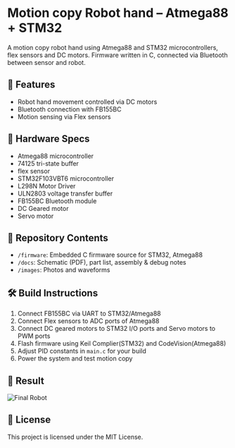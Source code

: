 # Motion copy Robot hand – Atmega88 + STM32

A motion copy robot hand using Atmega88 and STM32 microcontrollers, flex sensors and DC motors.
Firmware written in C, connected via Bluetooth between sensor and robot.

## 🔧 Features
- Robot hand movement controlled via DC motors
- Bluetooth connection with FB155BC
- Motion sensing via Flex sensors

## 🧩 Hardware Specs
- Atmega88 microcontroller
- 74125 tri-state buffer
- flex sensor
- STM32F103VBT6 microcontroller
- L298N Motor Driver
- ULN2803 voltage transfer buffer
- FB155BC Bluetooth module
- DC Geared motor
- Servo motor

## 📂 Repository Contents
- `/firmware`: Embedded C firmware source for STM32, Atmega88
- `/docs`: Schematic (PDF), part list, assembly & debug notes
- `/images`: Photos and waveforms

## 🛠 Build Instructions
1. Connect FB155BC via UART to STM32/Atmega88
2. Connect Flex sensors to ADC ports of Atmega88
3. Connect DC geared motors to STM32 I/O ports and Servo motors to PWM ports
4. Flash firmware using Keil Complier(STM32) and CodeVision(Atmega88)
5. Adjust PID constants in `main.c` for your build
6. Power the system and test motion copy

## 📸 Result
![Final Robot](images/final_product.jpg)

## 📝 License
This project is licensed under the MIT License.
